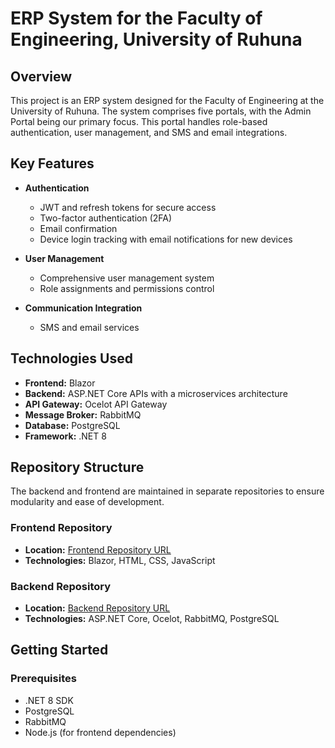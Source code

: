 # ERP System for the Faculty of Engineering, University of Ruhuna

## Overview

This project is an ERP system designed for the Faculty of Engineering at the University of Ruhuna. The system comprises five portals, with the Admin Portal being our primary focus. This portal handles role-based authentication, user management, and SMS and email integrations.

## Key Features

- **Authentication**
  - JWT and refresh tokens for secure access
  - Two-factor authentication (2FA)
  - Email confirmation
  - Device login tracking with email notifications for new devices

- **User Management**
  - Comprehensive user management system
  - Role assignments and permissions control

- **Communication Integration**
  - SMS and email services

## Technologies Used

- **Frontend:** Blazor
- **Backend:** ASP.NET Core APIs with a microservices architecture
- **API Gateway:** Ocelot API Gateway
- **Message Broker:** RabbitMQ
- **Database:** PostgreSQL
- **Framework:** .NET 8

## Repository Structure

The backend and frontend are maintained in separate repositories to ensure modularity and ease of development.

### Frontend Repository

- **Location:** [Frontend Repository URL](https://github.com/Shenith404/ERP.Admin.Portal.Microservices)
- **Technologies:** Blazor, HTML, CSS, JavaScript

### Backend Repository

- **Location:** [Backend Repository URL](#)
- **Technologies:** ASP.NET Core, Ocelot, RabbitMQ, PostgreSQL

## Getting Started

### Prerequisites

- .NET 8 SDK
- PostgreSQL
- RabbitMQ
- Node.js (for frontend dependencies)


